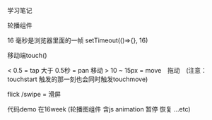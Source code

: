 学习笔记

轮播组件

16 毫秒是浏览器里面的一帧
setTimeout(()=>{}, 16)

移动端touch()

< 0.5 = tap
大于 0.5秒 = pan
移动 > 10 ~ 15px = move　拖动　(注意：　 touchstart 触发的那一刻也会同时触发touchmove)

flick /swipe = 滑屏


代码demo 在16week  (轮播图组件 含js animation 暂停 恢复 ...etc)